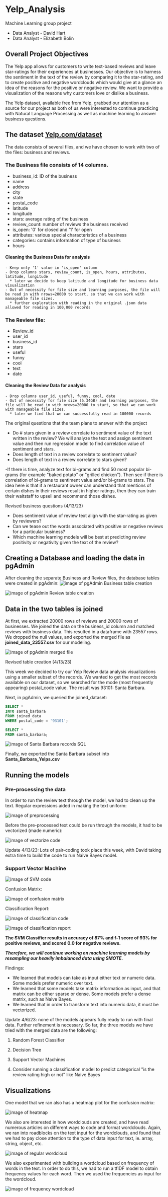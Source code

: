 # Yelp_Analysis
Machine Learning group project
* Data Analyst - David Hart
* Data Analyst - Elizabeth Bolin

## Overall Project Objectives
The Yelp app allows for customers to write text-based reviews and leave star-ratings for their experiences at businesses. Our objective is to harness the sentiment in the text of the review by comparing it to the star-rating, and to create positive and negative wordclouds which would give at a glance an idea of the reasons for the positive or negative review. We want to provide a visualization of the reasons why customers love or dislike a business.  

The Yelp dataset, available free from Yelp, grabbed our attention as a source for our project as both of us were interested to continue practicing with Natural Language Processing as well as machine learning to answer business questions.

## The dataset  [Yelp.com/dataset](Yelp.com/dataset)

The data consists of several files, and we have chosen to work with two of the files: business and reviews.

### The Business file consists of 14 columns.

- business_id: ID of the business
- name
- address
- city
- state
- postal_code
- latitude
- longitude
- stars: average rating of the business
- review_count: number of reviews the business received
- is_open: '0' for closed and '1' for open
- attributes: various special characteristics of a business
- categories: contains information of type of business
- hours


#### Cleaning the Business Data for analysis
    - Keep only '1' value in 'is_open' column
    - Drop columns stars, review_count, is_open, hours, attributes, latitude, longitude
      * later we decide to keep latitude and longitude for business data visualization 
    - Out of necessity for file size and learning purposes, the file will be read in with nrows=20000 to start, so that we can work with manageable file sizes.
      * further exploration with reading in the original .json data allowed for reading in 100,000 records

### The Review file:

- Review_id
- user_id
- business_id 
- stars
- useful
- funny
- cool
- text
- date

#### Cleaning the Review Data for analysis
    - Drop columns user_id, useful, funny, cool, date
    - Out of necessity for file size (5.34GB) and learning purposes, the file will be read in with nrows=20000 to start, so that we can work with manageable file sizes. 
      * later we find that we can successfully read in 100000 records

The original questions that the team plans to answer with the project

- Do # stars given in a review correlate to sentiment value of the text written in the review? We will analyze the text and assign sentiment value and then run regression model to find correlation value of sentiment and stars.
- Does length of text in a review correlate to sentiment value?
- Does length of text in a review correlate to stars given?

-If there is time, analyze text for bi-grams and find 50 most popular bi-grams (for example "baked potato" or "grilled chicken"). Then see if there is correlation of bi-grams to sentiment value and/or bi-grams to stars. The idea here is that if a restaurant owner can understand that mentions of certain dishes in their reviews result in higher ratings, then they can train their waitstaff to upsell and recommend those dishes.


Revised business questions (4/13/23)
- Does sentiment value of review text align with the star-rating as given by reviewers?
- Can we tease out the words associated with positive or negative reviews for a particular business?
- Which machine learning models will be best at predicting review positivity or negativity given the text of the review?

## Creating a Database and loading the data in pgAdmin

After cleaning the separate Business and Review files, the database tables were created in pgAdmin:
![image of pgAdmin Business table creation](https://github.com/dh4rt/Yelp_Analysis/blob/main/Business_Table_pgAdmin.png)

![image of pgAdmin Review table creation](https://github.com/dh4rt/Yelp_Analysis/blob/main/Review_Table_pgAdmin.png)

## Data in the two tables is joined

At first, we extracted 20000 rows of reviews and 20000 rows of businesses. We joined the data on the business_id column and matched reviews with business data. This resulted in a dataframe with 23557 rows. We dropped the null values, and exported the merged file as **joined_data_23557.csv** for our modeling. 

![image of pgAdmin merged file](https://github.com/dh4rt/Yelp_Analysis/blob/main/merged_table_pgAdmin.png)

Revised table creation (4/13/23)

This week we decided to try our Yelp Review data analysis visualizations using a smaller subset of the records. We wanted to get the most records available on our dataset, so we searched for the mode (most frequently appearing) postal_code value. The result was 93101: Santa Barbara. 

Next, in pgAdmin, we queried the joined_dataset: 

```SQL
SELECT *
INTO santa_barbara
FROM joined_data
WHERE postal_code = '93101';

SELECT *
FROM santa_barbara;
```
![image of Santa Barbara records SQL](https://github.com/dh4rt/Yelp_Analysis/blob/main/santa_barbara_sql.png)

Finally, we exported the Santa Barbara subset into **Santa_Barbara_Yelps.csv**

## Running the models

### Pre-processing the data
In order to run the review text through the model, we had to clean up the text. Regular expressions aided in making the text uniform:

![image of preprocessing](https://github.com/dh4rt/Yelp_Analysis/blob/main/Preprocess_code.png)

Before the pre-processed text could be run through the models, it had to be vectorized (made numeric):

![image of vectorize code](https://github.com/dh4rt/Yelp_Analysis/blob/main/Vectorize_text.png)

Update 4/13/23: Lots of pair-coding took place this week, with David taking extra time to build the code to run Naive Bayes model. 

### Support Vector Machine

![image of SVM code](https://github.com/dh4rt/Yelp_Analysis/blob/main/Machine_Learning_SVM.png)

Confusion Matrix:

![image of confusion matrix](https://github.com/dh4rt/Yelp_Analysis/blob/main/ML_SVM_confusion_matrix.png)

Classification Report:

![image of classification code](https://github.com/dh4rt/Yelp_Analysis/blob/main/ML_SVM_classification_code.png)

![image of classification report](https://github.com/dh4rt/Yelp_Analysis/blob/main/ML_SVM_classification_report.png)

**The SVM Classifier results in accuracy of 87% and f-1 score of 93% for positive reviews, and scored 0.0 for negative reviews.**

**_Therefore, we will continue working on machine learning models by resampling our heavily imbalanced data using SMOTE._**

Findings: 
* We learned that models can take as input either text or numeric data. Some models prefer numeric over text. 
* We learned that some models take matrix information as input, and that matrix can be either sparse or dense. Some models prefer a dense matrix, such as Naive Bayes. 
* We learned that in order to transform text into numeric data, it must be vectorized. 

Update 4/6/23: none of the models appears fully ready to run with final data. Further refinement is necessary. So far, the three models we have tried with the merged data are the following:

  1. Random Forest Classifier

  2. Decision Tree

  3. Support Vector Machines

  4. Consider running a classification model to predict categorical "is the review rating high or not" like Naive Bayes

## Visualizations

One model that we ran also has a heatmap plot for the confusion matrix: 

![image of heatmap]()

We also are interested in how wordclouds are created, and have read numerous articles on different ways to code and format wordclouds. Again, we ran into roadblocks on the text input for the wordclouds, and found that we had to pay close attention to the type of data input for text, ie. array, string, object, etc.

![image of regular wordcloud]()

We also experimented with building a wordcloud based on frequency of words in the text. In order to do this, we had to run a tfIDF model to obtain frequency values for each word. Then we used the frequencies as input for the wordcloud.

![image of frequency wordcloud]()